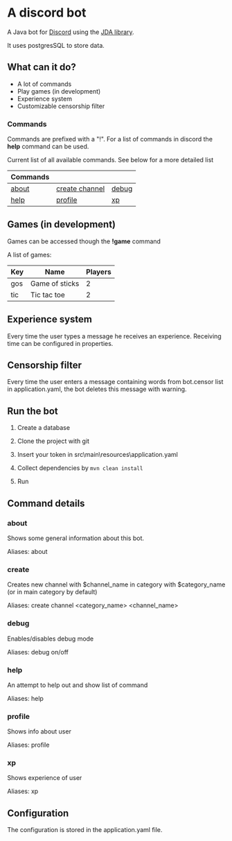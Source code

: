 #  A discord bot

A Java bot for [Discord](https://discordapp.com/) using the [JDA library](https://github.com/DV8FromTheWorld/JDA).

It uses postgresSQL to store data. 

## What can it do?

* A lot of commands
* Play games (in development)
* Experience system
* Customizable censorship filter

### Commands

Commands are prefixed with a "!".
For a list of commands in discord the **help** command can be used.

Current list of all available commands. See below for a more detailed list

Commands | | | 
--- | --- | ---| 
[about](#about) | [create channel](#create) | [debug](#debug) |
[help](#help) | [profile](#profile) |[xp](#xp) |

## Games (in development)

Games can be accessed though the **!game** command

A list of games:

Key | Name | Players |
--- | --- | --- |
gos | Game of sticks | 2
tic | Tic tac toe | 2


## Experience system

Every time the user types a message he receives an experience. Receiving time can be configured in properties. 

## Censorship filter

Every time the user enters a message containing words from bot.censor list in application.yaml, the bot deletes this message with warning.

## Run the bot 

1. Create a database
  
2. Clone the project with git

3. Insert your token in src\main\resources\application.yaml

4. Collect dependencies by `mvn clean install`
    
5. Run

## Command details

### about

Shows some general information about this bot.

Aliases: about

### create

Creates new channel with $channel_name in category with $category_name (or in main category by default)

Aliases: create channel <category_name> <channel_name>

### debug

Enables/disables debug mode

Aliases: debug on/off

### help

An attempt to help out and show list of command

Aliases: help

### profile

Shows info about user

Aliases: profile

### xp

Shows experience of user

Aliases: xp

## Configuration

The configuration is stored in the application.yaml file.



